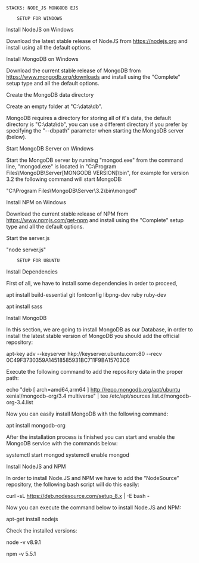     STACKS: NODE_JS MONGODB EJS

        SETUP FOR WINDOWS

Install NodeJS on Windows

Download the latest stable release of NodeJS from https://nodejs.org and install using all the default options.

Install MongoDB on Windows

Download the current stable release of MongoDB from https://www.mongodb.org/downloads and install using the "Complete" setup type and all the default options.

Create the MongoDB data directory

Create an empty folder at "C:\data\db".

MongoDB requires a directory for storing all of it's data, the default directory is "C:\data\db", you can use a different directory if you prefer by specifying the "--dbpath" parameter when starting the MongoDB server (below).

Start MongoDB Server on Windows

Start the MongoDB server by running "mongod.exe" from the command line, "mongod.exe" is located in "C:\Program Files\MongoDB\Server\[MONGODB VERSION]\bin", for example for version 3.2 the following command will start MongoDB:

"C:\Program Files\MongoDB\Server\3.2\bin\mongod"

Install NPM on Windows

Download the current stable release of NPM from https://www.npmjs.com/get-npm and install using the "Complete" setup type and all the default options.

Start the server.js 

"node server.js"

        SETUP FOR UBUNTU

Install Dependencies

First of all, we have to install some dependencies in order to proceed,

apt install build-essential git fontconfig libpng-dev ruby ruby-dev

apt install sass

Install MongoDB

In this section, we are going to install MongoDB as our Database, in order to install the latest stable version of MongoDB you should add the official repository:

apt-key adv --keyserver hkp://keyserver.ubuntu.com:80 --recv 0C49F3730359A14518585931BC711F9BA15703C6

Execute the following command to add the repository data in the proper path:

echo "deb [ arch=amd64,arm64 ] http://repo.mongodb.org/apt/ubuntu xenial/mongodb-org/3.4 multiverse" | tee /etc/apt/sources.list.d/mongodb-org-3.4.list

Now you can easily install MongoDB with the following command:

apt install mongodb-org

After the installation process is finished you can start and enable the MongoDB service with the commands below:

systemctl start mongod
systemctl enable mongod

Install NodeJS and NPM

In order to install Node.JS and NPM we have to add the “NodeSource” repository, the following bash script will do this easily:

curl -sL https://deb.nodesource.com/setup_8.x | -E bash -

Now you can execute the command below to install Node.JS and NPM:

apt-get install nodejs

Check the installed versions:

node -v
v8.9.1

npm -v
5.5.1